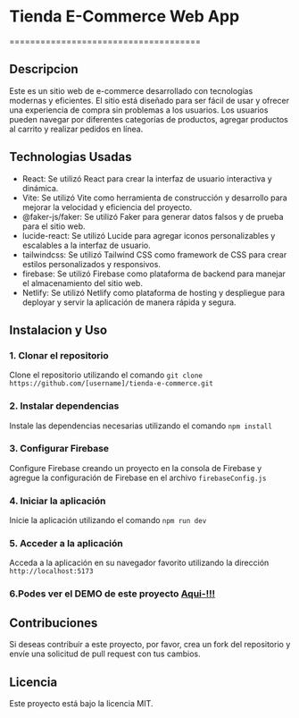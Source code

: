 # Tienda E-Commerce Web App

=====================================

## Descripcion

Este es un sitio web de e-commerce desarrollado con tecnologías modernas y eficientes. El sitio está diseñado para ser fácil de usar y ofrecer una experiencia de compra sin problemas a los usuarios. Los usuarios pueden navegar por diferentes categorías de productos, agregar productos al carrito y realizar pedidos en línea.

## Technologias Usadas

- React: Se utilizó React para crear la interfaz de usuario interactiva y dinámica.
- Vite: Se utilizó Vite como herramienta de construcción y desarrollo para mejorar la velocidad y eficiencia del proyecto.
- @faker-js/faker: Se utilizó Faker para generar datos falsos y de prueba para el sitio web.
- lucide-react: Se utilizó Lucide para agregar iconos personalizables y escalables a la interfaz de usuario.
- tailwindcss: Se utilizó Tailwind CSS como framework de CSS para crear estilos personalizados y responsivos.
- firebase: Se utilizó Firebase como plataforma de backend para manejar el almacenamiento del sitio web.
- Netlify: Se utilizó Netlify como plataforma de hosting y despliegue para deployar y servir la aplicación de manera rápida y segura.

## Instalacion y Uso

### 1. Clonar el repositorio

Clone el repositorio utilizando el comando `git clone https://github.com/[username]/tienda-e-commerce.git`

### 2. Instalar dependencias

Instale las dependencias necesarias utilizando el comando `npm install`

### 3. Configurar Firebase

Configure Firebase creando un proyecto en la consola de Firebase y agregue la configuración de Firebase en el archivo `firebaseConfig.js`

### 4. Iniciar la aplicación

Inicie la aplicación utilizando el comando `npm run dev`

### 5. Acceder a la aplicación

Acceda a la aplicación en su navegador favorito utilizando la dirección `http://localhost:5173`

### 6.Podes ver el DEMO de este proyecto [Aqui-!!!](https://react-tpfinal.netlify.app/)

## Contribuciones

Si deseas contribuir a este proyecto, por favor, crea un fork del repositorio y envíe una solicitud de pull request con tus cambios.

## Licencia

Este proyecto está bajo la licencia MIT.
